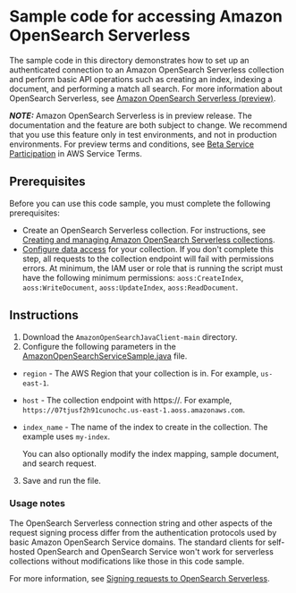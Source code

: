 # Sample code for accessing Amazon OpenSearch Serverless

The sample code in this directory demonstrates how to set up an authenticated connection to an Amazon OpenSearch Serverless collection and perform basic API operations such as creating an index, indexing a document, and performing a match all search. For more information about OpenSearch Serverless, see [Amazon OpenSearch Serverless (preview)](https://docs.aws.amazon.com/opensearch-service/latest/developerguide/serverless.html).

**_NOTE:_**  Amazon OpenSearch Serverless is in preview release. The documentation and the feature are both subject to change. We recommend that you use this feature only in test environments, and not in production environments. For preview terms and conditions, see [Beta Service Participation](https://aws.amazon.com/service-terms/) in AWS Service Terms. 

## Prerequisites

Before you can use this code sample, you must complete the following prerequisites:
- Create an OpenSearch Serverless collection. For instructions, see [Creating and managing Amazon OpenSearch Serverless collections](https://docs.aws.amazon.com/opensearch-service/latest/developerguide/serverless-manage.html).
- [Configure data access](https://docs.aws.amazon.com/opensearch-service/latest/developerguide/serverless-data-access.html) for your collection. If you don't complete this step, all requests to the collection endpoint will fail with permissions errors. At minimum, the IAM user or role that is running the script must have the following minimum permissions: `aoss:CreateIndex`, `aoss:WriteDocument`, `aoss:UpdateIndex`, `aoss:ReadDocument`.

## Instructions

1. Download the `AmazonOpenSearchJavaClient-main` directory.
2. Configure the following parameters in the [AmazonOpenSearchServiceSample.java](https://github.com/awsdocs/amazon-opensearch-service-developer-guide/blob/master/sample_code/AmazonOpenSearchJavaClient-main/src/main/java/AmazonOpenSearchServiceSample.java) file.

- `region` - The AWS Region that your collection is in. For example, `us-east-1`.
- `host` - The collection endpoint with https://. For example, `https://07tjusf2h91cunochc.us-east-1.aoss.amazonaws.com`.
- `index_name` - The name of the index to create in the collection. The example uses `my-index`.

  You can also optionally modify the index mapping, sample document, and search request.

3. Save and run the file.

### Usage notes

The OpenSearch Serverless connection string and other aspects of the request signing process differ from the authentication protocols 
used by basic Amazon OpenSearch Service domains. The standard clients for self-hosted OpenSearch and OpenSearch Service won't work for serverless collections without modifications like those in this code sample.

For more information, see [Signing requests to OpenSearch Serverless](https://docs.aws.amazon.com/opensearch-service/latest/developerguide/serverless-clients.html#serverless-signing).
